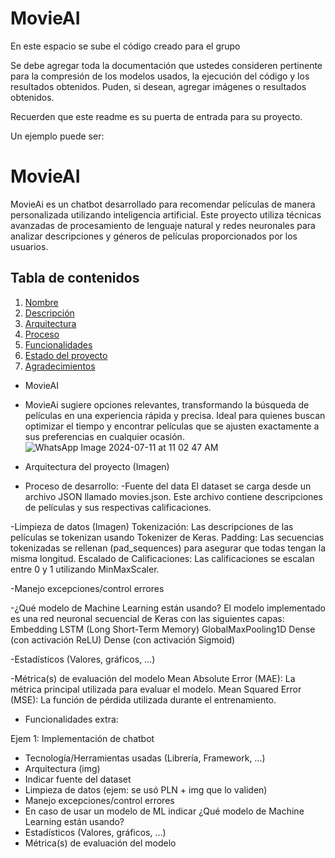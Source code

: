 # MovieAI
En este espacio se sube el código creado para el grupo 

Se debe agregar toda la documentación que ustedes consideren pertinente para la compresión de los modelos usados, la ejecución del código y los resultados obtenidos. 
Puden, si desean, agregar imágenes o resultados obtenidos. 

Recuerden que este readme es su puerta de entrada para su proyecto. 

Un ejemplo puede ser: 
# MovieAI

MovieAi es un chatbot desarrollado para recomendar películas de manera personalizada utilizando inteligencia artificial. Este proyecto utiliza técnicas avanzadas de procesamiento de lenguaje natural y redes neuronales para analizar descripciones y géneros de películas proporcionados por los usuarios.

## Tabla de contenidos

1. [Nombre](#Nombre)
2. [Descripción](#descripción)
3. [Arquitectura](#Arquitectura)
4. [Proceso](#Proceso)
5. [Funcionalidades](#Funcionalidades)
6. [Estado del proyecto](#EstadoDelProyecto)
7. [Agradecimientos](#Agradecimientos)


* MovieAI

* MovieAi sugiere opciones relevantes, transformando la búsqueda de películas en una experiencia rápida y precisa. Ideal para quienes buscan optimizar el tiempo y encontrar películas que se ajusten exactamente a sus preferencias en cualquier ocasión.
  ![WhatsApp Image 2024-07-11 at 11 02 47 AM](https://github.com/repositoriosHackaton/MovieAI/assets/149196071/8e035da7-615b-4ade-ab84-67ef7915e3f6)

* Arquitectura del proyecto (Imagen)

* Proceso de desarrollo:
-Fuente del data
  El dataset se carga desde un archivo JSON llamado movies.json. Este archivo contiene descripciones de películas y sus respectivas calificaciones.
  
-Limpieza de datos (Imagen)
  Tokenización: Las descripciones de las películas se tokenizan usando Tokenizer de Keras.
  Padding: Las secuencias tokenizadas se rellenan (pad_sequences) para asegurar que todas tengan la misma longitud.
  Escalado de Calificaciones: Las calificaciones se escalan entre 0 y 1 utilizando MinMaxScaler.
  
-Manejo excepciones/control errores

-¿Qué modelo de Machine Learning están usando?
  El modelo implementado es una red neuronal secuencial de Keras con las siguientes capas:
    Embedding
    LSTM (Long Short-Term Memory)
    GlobalMaxPooling1D
    Dense (con activación ReLU)
    Dense (con activación Sigmoid)
    
-Estadísticos (Valores, gráficos, …)

-Métrica(s) de evaluación del modelo
  Mean Absolute Error (MAE): La métrica principal utilizada para evaluar el modelo.
  Mean Squared Error (MSE): La función de pérdida utilizada durante el entrenamiento.
  
* Funcionalidades extra:

Ejem 1: Implementación de chatbot
- Tecnología/Herramientas usadas (Librería, Framework, …)
- Arquitectura (img)
- Indicar fuente del dataset
- Limpieza de datos (ejem: se usó PLN + img que lo validen)
- Manejo excepciones/control errores
- En caso de usar un modelo de ML indicar ¿Qué modelo de Machine Learning están usando?
- Estadísticos (Valores, gráficos, …)
- Métrica(s) de evaluación del modelo
